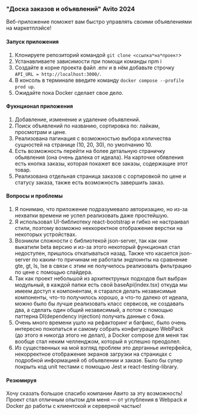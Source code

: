 ### "Доска заказов и объявлений" Avito 2024

Веб-приложение поможет вам быстро управлять своими объявлениями на маркетплэйсе!

#### Запуск приложения

1. Клонируете репозиторий командой `git clone <ссылка*на*проект`>
2. Устанавливаете зависимости при помощи команды npm i
3. Создайте в корне проекта файл .env и в нём добавьте строчку `API_URL = http://localhost:3000/`.
4. В консоль в терминале введите команду `docker compose --profile prod up`.
5. Ожидайте пока Docker сделает свое дело.

#### Фукнционал приложения

1. Добавление, изменение и удаление объявлений.
2. Поиск объявлений по названию, сортировка по: лайкам, просмотрам и цене.
3. Реализована пагинация с возможностью выбора количества сущностей на странице (10, 20, 30), по умолчанию 10.
4. Есть возможность перейти на более детальную страничку обьявления (она очень далека от идеала).
   На карточке обявления есть кнопка заказы, которая покажет все заказы, содержащие этот товар.
5. Реализована отдельная страница заказов с сортировкой по цене и статусу заказа, также есть возможность завершить заказ.

#### Вопросы и проблемы

1. Я понимаю, что приложение подразумевало авторизацию, но из-за нехватки времени не успел реализовать даже простейшую.
2. Я использовал UI-библиотеку react-bootstrap и гибко не настраивал стили, поэтому возможно неккоректное отображение верстки на некоторых устройствах.
3. Возникли сложности с библиотекой json-server, так как они выкатили beta версию и из-за этого некоторый функционал стал недоступен, пришлось откатываться назад. Также что касается json-server по каким-то причинам не работали эндпоинты на сравнение gte, gt, ls, lse в связи с этим не получилось реализовать фильтрацию по цене с помощью слайдера.
4. Так как проект небольшой из архитектруных подходов был выбран модульный, в каждой папки есть свой baseApi(index.tsx) откуда мы имеем доступ к компонентам, я старался делать независимые компоненты, что-то получилось хорошо, а что-то далеко от идеала, можно было бы лучше реализовать класс сервисов, не создавать два, а сделать один общий независимый, а потом с помощью паттерна DI(dependency injection) получать данные с бэка.
5. Очень много времени ушло на рефакторинг и багфикс, было очень интересно покопаться и самому собрать конфигурацию WebPack (до этого я никогда этого не делал), а Docker compose для меня так вообще стал неким челленджом, который я успешно преодолел.
6. Из существенных на мой взгляд проблем это дерганнье интерфейса, некорректное отображение экранов загрузки на страницах с подробной информацией об объявлении и заказе. Было бы супер покрыть код unit тестами с помощью Jest и react-testing-library.

#### Резюмируя

Хочу сказать большое спасибо компании Авито за эту возможность! Проект стал отличным опытом для меня — от углубления в Webpack и Docker до работы с клиентской и серверной частью!
